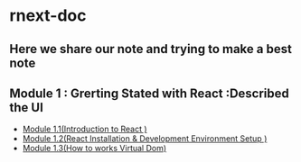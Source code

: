 # rnext-doc

## **Here we share our note and trying to make a best note**

## Module 1 : Grerting Stated with React :Described the UI

- [Module 1.1(Introduction to React ) ](/1.1/)
- [Module 1.2(React Installation & Development Environment Setup ) ](/1.2/)
- [Module 1.3(How to works Virtual Dom)](/1.3/)
